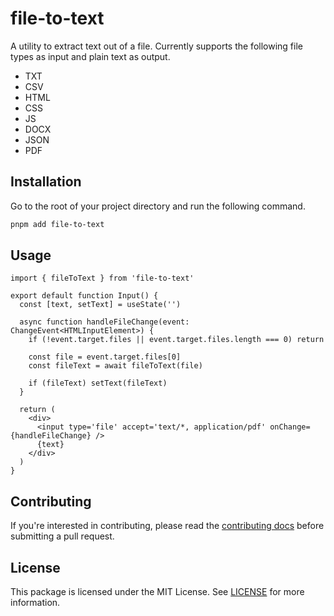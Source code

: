 # file-to-text

A utility to extract text out of a file. Currently supports the following file types as input and plain text as output.

- TXT
- CSV
- HTML
- CSS
- JS
- DOCX
- JSON
- PDF

## Installation

Go to the root of your project directory and run the following command.

```sh
pnpm add file-to-text
```

## Usage

```tsx
import { fileToText } from 'file-to-text'

export default function Input() {
  const [text, setText] = useState('')

  async function handleFileChange(event: ChangeEvent<HTMLInputElement>) {
    if (!event.target.files || event.target.files.length === 0) return

    const file = event.target.files[0]
    const fileText = await fileToText(file)

    if (fileText) setText(fileText)
  }

  return (
    <div>
      <input type='file' accept='text/*, application/pdf' onChange={handleFileChange} />
      {text}
    </div>
  )
}

```

## Contributing

If you're interested in contributing, please read the [contributing docs](https://github.com/JasperAlexander/ai-utils/blob/main/CONTRIBUTING.md) before submitting a pull request.

## License

This package is licensed under the MIT License. See [LICENSE](LICENSE.md) for more information.
